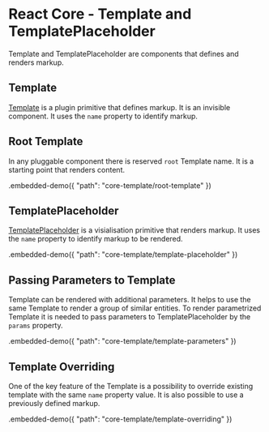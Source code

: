 # React Core - Template and TemplatePlaceholder

Template and TemplatePlaceholder are components that defines and renders markup.

## Template

[Template](../reference/template.md) is a plugin primitive that defines markup. It is an invisible component. It uses the `name` property to identify markup.

## Root Template

In any pluggable component there is reserved `root` Template name. It is a starting point that renders content.

.embedded-demo({ "path": "core-template/root-template" })

## TemplatePlaceholder

[TemplatePlaceholder](../reference/template-placeholder.md) is a visialisation primitive that renders markup. It uses the `name` property to identify markup to be rendered.

.embedded-demo({ "path": "core-template/template-placeholder" })

## Passing Parameters to Template

Template can be rendered with additional parameters. It helps to use the same Template to render a group of similar entities. To render parametrized Template it is needed to pass parameters to TemplatePlaceholder by the `params` property.

.embedded-demo({ "path": "core-template/template-parameters" })

## Template Overriding

One of the key feature of the Template is a possibility to override existing template with the same `name` property value. It is also possible to use a previously defined markup.

.embedded-demo({ "path": "core-template/template-overriding" })
